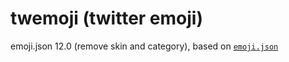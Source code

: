 # twemoji (twitter emoji)
emoji.json 12.0 (remove skin and category), based on [`emoji.json`](https://github.com/amio/emoji.json)

